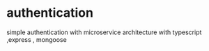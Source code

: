 # authentication
simple authentication with microservice architecture with typescript ,express , mongoose
